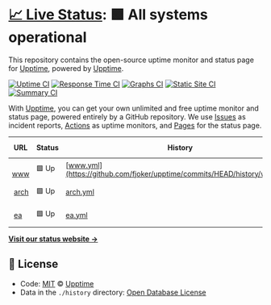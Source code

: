 # [📈 Live Status](https://demo.upptime.js.org): <!--live status--> **🟩 All systems operational**

This repository contains the open-source uptime monitor and status page for [Upptime](https://upptime.js.org), powered by [Upptime](https://github.com/upptime/upptime).

[![Uptime CI](https://github.com/koj-co/upptime/workflows/Uptime%20CI/badge.svg)](https://github.com/koj-co/upptime/actions?query=workflow%3A%22Uptime+CI%22)
[![Response Time CI](https://github.com/koj-co/upptime/workflows/Response%20Time%20CI/badge.svg)](https://github.com/koj-co/upptime/actions?query=workflow%3A%22Response+Time+CI%22)
[![Graphs CI](https://github.com/koj-co/upptime/workflows/Graphs%20CI/badge.svg)](https://github.com/koj-co/upptime/actions?query=workflow%3A%22Graphs+CI%22)
[![Static Site CI](https://github.com/koj-co/upptime/workflows/Static%20Site%20CI/badge.svg)](https://github.com/koj-co/upptime/actions?query=workflow%3A%22Static+Site+CI%22)
[![Summary CI](https://github.com/koj-co/upptime/workflows/Summary%20CI/badge.svg)](https://github.com/koj-co/upptime/actions?query=workflow%3A%22Summary+CI%22)

With [Upptime](https://upptime.js.org), you can get your own unlimited and free uptime monitor and status page, powered entirely by a GitHub repository. We use [Issues](https://github.com/upptime/upptime/issues) as incident reports, [Actions](https://github.com/fjoker/upptime/actions) as uptime monitors, and [Pages](https://demo.upptime.js.org) for the status page.

<!--start: status pages-->
<!-- This summary is generated by Upptime (https://github.com/upptime/upptime) -->
<!-- Do not edit this manually, your changes will be overwritten -->
<!-- prettier-ignore -->
| URL | Status | History | Response Time | Uptime |
| --- | ------ | ------- | ------------- | ------ |
| <img alt="" src="https://favicons.githubusercontent.com/www.eduwill.net" height="13"> [www](https://www.eduwill.net) | 🟩 Up | [www.yml](https://github.com/fjoker/upptime/commits/HEAD/history/www.yml) | <details><summary><img alt="Response time graph" src="./graphs/www/response-time-week.png" height="20"> 945ms</summary><br><a href="https://fjoker.github.io/upptime/history/www"><img alt="Response time 1074" src="https://img.shields.io/endpoint?url=https%3A%2F%2Fraw.githubusercontent.com%2Ffjoker%2Fupptime%2FHEAD%2Fapi%2Fwww%2Fresponse-time.json"></a><br><a href="https://fjoker.github.io/upptime/history/www"><img alt="24-hour response time 1130" src="https://img.shields.io/endpoint?url=https%3A%2F%2Fraw.githubusercontent.com%2Ffjoker%2Fupptime%2FHEAD%2Fapi%2Fwww%2Fresponse-time-day.json"></a><br><a href="https://fjoker.github.io/upptime/history/www"><img alt="7-day response time 945" src="https://img.shields.io/endpoint?url=https%3A%2F%2Fraw.githubusercontent.com%2Ffjoker%2Fupptime%2FHEAD%2Fapi%2Fwww%2Fresponse-time-week.json"></a><br><a href="https://fjoker.github.io/upptime/history/www"><img alt="30-day response time 1009" src="https://img.shields.io/endpoint?url=https%3A%2F%2Fraw.githubusercontent.com%2Ffjoker%2Fupptime%2FHEAD%2Fapi%2Fwww%2Fresponse-time-month.json"></a><br><a href="https://fjoker.github.io/upptime/history/www"><img alt="1-year response time 1076" src="https://img.shields.io/endpoint?url=https%3A%2F%2Fraw.githubusercontent.com%2Ffjoker%2Fupptime%2FHEAD%2Fapi%2Fwww%2Fresponse-time-year.json"></a></details> | <details><summary><a href="https://fjoker.github.io/upptime/history/www">100.00%</a></summary><a href="https://fjoker.github.io/upptime/history/www"><img alt="All-time uptime 99.93%" src="https://img.shields.io/endpoint?url=https%3A%2F%2Fraw.githubusercontent.com%2Ffjoker%2Fupptime%2FHEAD%2Fapi%2Fwww%2Fuptime.json"></a><br><a href="https://fjoker.github.io/upptime/history/www"><img alt="24-hour uptime 100.00%" src="https://img.shields.io/endpoint?url=https%3A%2F%2Fraw.githubusercontent.com%2Ffjoker%2Fupptime%2FHEAD%2Fapi%2Fwww%2Fuptime-day.json"></a><br><a href="https://fjoker.github.io/upptime/history/www"><img alt="7-day uptime 100.00%" src="https://img.shields.io/endpoint?url=https%3A%2F%2Fraw.githubusercontent.com%2Ffjoker%2Fupptime%2FHEAD%2Fapi%2Fwww%2Fuptime-week.json"></a><br><a href="https://fjoker.github.io/upptime/history/www"><img alt="30-day uptime 100.00%" src="https://img.shields.io/endpoint?url=https%3A%2F%2Fraw.githubusercontent.com%2Ffjoker%2Fupptime%2FHEAD%2Fapi%2Fwww%2Fuptime-month.json"></a><br><a href="https://fjoker.github.io/upptime/history/www"><img alt="1-year uptime 99.95%" src="https://img.shields.io/endpoint?url=https%3A%2F%2Fraw.githubusercontent.com%2Ffjoker%2Fupptime%2FHEAD%2Fapi%2Fwww%2Fuptime-year.json"></a></details>
| <img alt="" src="https://favicons.githubusercontent.com/arch.eduwill.net" height="13"> [arch](https://arch.eduwill.net) | 🟩 Up | [arch.yml](https://github.com/fjoker/upptime/commits/HEAD/history/arch.yml) | <details><summary><img alt="Response time graph" src="./graphs/arch/response-time-week.png" height="20"> 1000ms</summary><br><a href="https://fjoker.github.io/upptime/history/arch"><img alt="Response time 1159" src="https://img.shields.io/endpoint?url=https%3A%2F%2Fraw.githubusercontent.com%2Ffjoker%2Fupptime%2FHEAD%2Fapi%2Farch%2Fresponse-time.json"></a><br><a href="https://fjoker.github.io/upptime/history/arch"><img alt="24-hour response time 1103" src="https://img.shields.io/endpoint?url=https%3A%2F%2Fraw.githubusercontent.com%2Ffjoker%2Fupptime%2FHEAD%2Fapi%2Farch%2Fresponse-time-day.json"></a><br><a href="https://fjoker.github.io/upptime/history/arch"><img alt="7-day response time 1000" src="https://img.shields.io/endpoint?url=https%3A%2F%2Fraw.githubusercontent.com%2Ffjoker%2Fupptime%2FHEAD%2Fapi%2Farch%2Fresponse-time-week.json"></a><br><a href="https://fjoker.github.io/upptime/history/arch"><img alt="30-day response time 1070" src="https://img.shields.io/endpoint?url=https%3A%2F%2Fraw.githubusercontent.com%2Ffjoker%2Fupptime%2FHEAD%2Fapi%2Farch%2Fresponse-time-month.json"></a><br><a href="https://fjoker.github.io/upptime/history/arch"><img alt="1-year response time 1189" src="https://img.shields.io/endpoint?url=https%3A%2F%2Fraw.githubusercontent.com%2Ffjoker%2Fupptime%2FHEAD%2Fapi%2Farch%2Fresponse-time-year.json"></a></details> | <details><summary><a href="https://fjoker.github.io/upptime/history/arch">100.00%</a></summary><a href="https://fjoker.github.io/upptime/history/arch"><img alt="All-time uptime 99.93%" src="https://img.shields.io/endpoint?url=https%3A%2F%2Fraw.githubusercontent.com%2Ffjoker%2Fupptime%2FHEAD%2Fapi%2Farch%2Fuptime.json"></a><br><a href="https://fjoker.github.io/upptime/history/arch"><img alt="24-hour uptime 100.00%" src="https://img.shields.io/endpoint?url=https%3A%2F%2Fraw.githubusercontent.com%2Ffjoker%2Fupptime%2FHEAD%2Fapi%2Farch%2Fuptime-day.json"></a><br><a href="https://fjoker.github.io/upptime/history/arch"><img alt="7-day uptime 100.00%" src="https://img.shields.io/endpoint?url=https%3A%2F%2Fraw.githubusercontent.com%2Ffjoker%2Fupptime%2FHEAD%2Fapi%2Farch%2Fuptime-week.json"></a><br><a href="https://fjoker.github.io/upptime/history/arch"><img alt="30-day uptime 100.00%" src="https://img.shields.io/endpoint?url=https%3A%2F%2Fraw.githubusercontent.com%2Ffjoker%2Fupptime%2FHEAD%2Fapi%2Farch%2Fuptime-month.json"></a><br><a href="https://fjoker.github.io/upptime/history/arch"><img alt="1-year uptime 99.95%" src="https://img.shields.io/endpoint?url=https%3A%2F%2Fraw.githubusercontent.com%2Ffjoker%2Fupptime%2FHEAD%2Fapi%2Farch%2Fuptime-year.json"></a></details>
| <img alt="" src="https://favicons.githubusercontent.com/ea.eduwill.net" height="13"> [ea](https://ea.eduwill.net) | 🟩 Up | [ea.yml](https://github.com/fjoker/upptime/commits/HEAD/history/ea.yml) | <details><summary><img alt="Response time graph" src="./graphs/ea/response-time-week.png" height="20"> 1262ms</summary><br><a href="https://fjoker.github.io/upptime/history/ea"><img alt="Response time 1504" src="https://img.shields.io/endpoint?url=https%3A%2F%2Fraw.githubusercontent.com%2Ffjoker%2Fupptime%2FHEAD%2Fapi%2Fea%2Fresponse-time.json"></a><br><a href="https://fjoker.github.io/upptime/history/ea"><img alt="24-hour response time 1525" src="https://img.shields.io/endpoint?url=https%3A%2F%2Fraw.githubusercontent.com%2Ffjoker%2Fupptime%2FHEAD%2Fapi%2Fea%2Fresponse-time-day.json"></a><br><a href="https://fjoker.github.io/upptime/history/ea"><img alt="7-day response time 1262" src="https://img.shields.io/endpoint?url=https%3A%2F%2Fraw.githubusercontent.com%2Ffjoker%2Fupptime%2FHEAD%2Fapi%2Fea%2Fresponse-time-week.json"></a><br><a href="https://fjoker.github.io/upptime/history/ea"><img alt="30-day response time 1364" src="https://img.shields.io/endpoint?url=https%3A%2F%2Fraw.githubusercontent.com%2Ffjoker%2Fupptime%2FHEAD%2Fapi%2Fea%2Fresponse-time-month.json"></a><br><a href="https://fjoker.github.io/upptime/history/ea"><img alt="1-year response time 1478" src="https://img.shields.io/endpoint?url=https%3A%2F%2Fraw.githubusercontent.com%2Ffjoker%2Fupptime%2FHEAD%2Fapi%2Fea%2Fresponse-time-year.json"></a></details> | <details><summary><a href="https://fjoker.github.io/upptime/history/ea">100.00%</a></summary><a href="https://fjoker.github.io/upptime/history/ea"><img alt="All-time uptime 99.92%" src="https://img.shields.io/endpoint?url=https%3A%2F%2Fraw.githubusercontent.com%2Ffjoker%2Fupptime%2FHEAD%2Fapi%2Fea%2Fuptime.json"></a><br><a href="https://fjoker.github.io/upptime/history/ea"><img alt="24-hour uptime 100.00%" src="https://img.shields.io/endpoint?url=https%3A%2F%2Fraw.githubusercontent.com%2Ffjoker%2Fupptime%2FHEAD%2Fapi%2Fea%2Fuptime-day.json"></a><br><a href="https://fjoker.github.io/upptime/history/ea"><img alt="7-day uptime 100.00%" src="https://img.shields.io/endpoint?url=https%3A%2F%2Fraw.githubusercontent.com%2Ffjoker%2Fupptime%2FHEAD%2Fapi%2Fea%2Fuptime-week.json"></a><br><a href="https://fjoker.github.io/upptime/history/ea"><img alt="30-day uptime 100.00%" src="https://img.shields.io/endpoint?url=https%3A%2F%2Fraw.githubusercontent.com%2Ffjoker%2Fupptime%2FHEAD%2Fapi%2Fea%2Fuptime-month.json"></a><br><a href="https://fjoker.github.io/upptime/history/ea"><img alt="1-year uptime 99.95%" src="https://img.shields.io/endpoint?url=https%3A%2F%2Fraw.githubusercontent.com%2Ffjoker%2Fupptime%2FHEAD%2Fapi%2Fea%2Fuptime-year.json"></a></details>

<!--end: status pages-->

[**Visit our status website →**](https://demo.upptime.js.org)

## 📄 License

- Code: [MIT](./LICENSE) © [Upptime](https://upptime.js.org)
- Data in the `./history` directory: [Open Database License](https://opendatacommons.org/licenses/odbl/1-0/)
